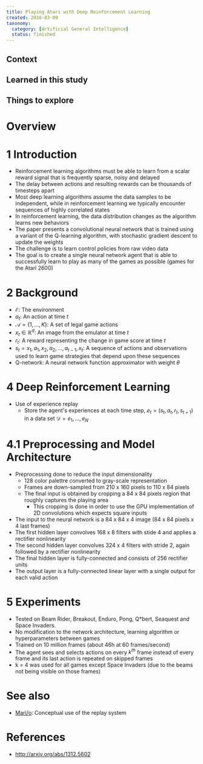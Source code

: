 ```yaml
---
title: Playing Atari with Deep Reinforcement Learning
created: 2016-03-09
taxonomy:
  category: [Artificial General Intelligence]
  status: finished
---
```


## Context

## Learned in this study

## Things to explore

# Overview

# 1 Introduction
* Reinforcement learning algorithms must be able to learn from a scalar reward signal that is frequently sparse, noisy and delayed
* The delay between actions and resulting rewards can be thousands of timesteps apart
* Most deep learning algorithms assume the data samples to be independent, while in reinforcement learning we typically encounter sequences of highly correlated states
* In reinforcement learning, the data distribution changes as the algorithm learns new behaviors
* The paper presents a convolutional neural network that is trained using a variant of the Q-learning algorithm, with stochastic gradient descent to update the weights
* The challenge is to learn control policies from raw video data
* The goal is to create a single neural network agent that is able to successfully learn to play as many of the games as possible (games for the Atari 2600)

# 2 Background
* $\mathcal{E}$: The environment
* $a_t$: An action at time $t$
* $\mathcal{A} = \{1, ..., K\}$: A set of legal game actions
* $x_t \in \mathbb{R}^d$: An image from the emulator at time $t$
* $r_t$: A reward representing the change in game score at time $t$
* $s_t = x_1, a_1, x_2, a_2, ..., a_{t-1}, x_t$: A sequence of actions and observations used to learn game strategies that depend upon these sequences
* Q-network: A neural network function approximator with weight $\theta$

# 4 Deep Reinforcement Learning
* Use of experience replay
	* Store the agent's experiences at each time step, $e_t = (s_t, a_t, r_t, s_{t+1})$ in a data set $\mathcal{D} = e_1, ..., e_N$

# 4.1 Preprocessing and Model Architecture
* Preprocessing done to reduce the input dimensionality
	* 128 color palettre converted to gray-scale representation
	* Frames are down-sampled from 210 x 160 pixels to 110 x 84 pixels
	* The final input is obtained by cropping a 84 x 84 pixels region that roughly captures the playing area
		* This cropping is done in order to use the GPU implementation of 2D convolutions which expects square inputs
* The input to the neural network is a 84 x 84 x 4 image (84 x 84 pixels x 4 last frames)
* The first hidden layer convolves 168 x 8 filters with stide 4 and applies a rectifier nonlinearity
* The second hidden layer convolves 324 x 4 filters with stride 2, again followed by a rectifier nonlinearity
* The final hidden layer is fully-connected and consists of 256 rectifier units
* The output layer is a fully-connected linear layer with a single output for each valid action

# 5 Experiments
* Tested on Beam Rider, Breakout, Enduro, Pong, Q*bert, Seaquest and Space Invaders.
* No modification to the network architecture, learning algorithm or hyperparameters between games
* Trained on 10 million frames (about 46h at 60 frames/second)
* The agent sees and selects actions on every $k^{th}$ frame instead of every frame and its last action is repeated on skipped frames
* k = 4 was used for all games except Space Invaders (due to the beams not being visible on those frames)

# See also
* [Mari/o](../../mario): Conceptual use of the replay system

# References
* http://arxiv.org/abs/1312.5602